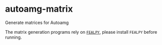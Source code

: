 # autoamg-matrix
Generate matrices for Autoamg

The matrix generation programs rely on [`FEALPY`](https://github.com/weihuayi/fealpy), please install `FEALPY` before running.
